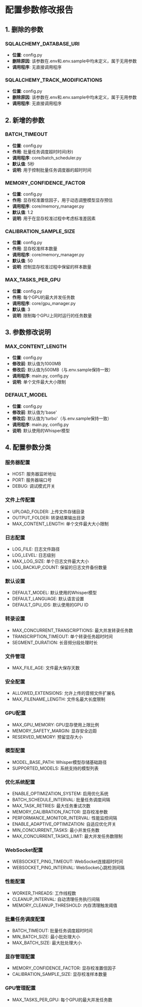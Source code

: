 # 配置参数修改报告

## 1. 删除的参数

### SQLALCHEMY_DATABASE_URI
- **位置**: config.py
- **删除原因**: 该参数在.env和.env.sample中均未定义，属于无用参数
- **调用程序**: 无直接调用程序

### SQLALCHEMY_TRACK_MODIFICATIONS
- **位置**: config.py
- **删除原因**: 该参数在.env和.env.sample中均未定义，属于无用参数
- **调用程序**: 无直接调用程序

## 2. 新增的参数

### BATCH_TIMEOUT
- **位置**: config.py
- **作用**: 批量任务调度超时时间(秒)
- **调用程序**: core/batch_scheduler.py
- **默认值**: 5秒
- **说明**: 用于控制批量任务调度器的超时时间

### MEMORY_CONFIDENCE_FACTOR
- **位置**: config.py
- **作用**: 显存校准置信因子，用于动态调整模型显存预估
- **调用程序**: core/memory_manager.py
- **默认值**: 1.2
- **说明**: 用于在显存校准过程中考虑标准差因素

### CALIBRATION_SAMPLE_SIZE
- **位置**: config.py
- **作用**: 显存校准样本数量
- **调用程序**: core/memory_manager.py
- **默认值**: 50
- **说明**: 控制显存校准过程中保留的样本数量

### MAX_TASKS_PER_GPU
- **位置**: config.py
- **作用**: 每个GPU的最大并发任务数
- **调用程序**: core/gpu_manager.py
- **默认值**: 3
- **说明**: 限制每个GPU上同时运行的任务数量

## 3. 参数修改说明

### MAX_CONTENT_LENGTH
- **位置**: config.py
- **修改前**: 默认值为1000MB
- **修改后**: 默认值为500MB（与.env.sample保持一致）
- **调用程序**: main.py, config.py
- **说明**: 单个文件最大大小限制

### DEFAULT_MODEL
- **位置**: config.py
- **修改前**: 默认值为'base'
- **修改后**: 默认值为'turbo'（与.env.sample保持一致）
- **调用程序**: main.py, config.py
- **说明**: 默认使用的Whisper模型

## 4. 配置参数分类

### 服务器配置
- HOST: 服务器监听地址
- PORT: 服务器端口号
- DEBUG: 调试模式开关

### 文件上传配置
- UPLOAD_FOLDER: 上传文件存储目录
- OUTPUT_FOLDER: 转录结果输出目录
- MAX_CONTENT_LENGTH: 单个文件最大大小限制

### 日志配置
- LOG_FILE: 日志文件路径
- LOG_LEVEL: 日志级别
- MAX_LOG_SIZE: 单个日志文件最大大小
- LOG_BACKUP_COUNT: 保留的日志文件备份数量

### 默认设置
- DEFAULT_MODEL: 默认使用的Whisper模型
- DEFAULT_LANGUAGE: 默认语言设置
- DEFAULT_GPU_IDS: 默认使用的GPU ID

### 转录设置
- MAX_CONCURRENT_TRANSCRIPTIONS: 最大并发转录任务数
- TRANSCRIPTION_TIMEOUT: 单个转录任务超时时间
- SEGMENT_DURATION: 长音频分段处理时长

### 文件管理
- MAX_FILE_AGE: 文件最大保存天数

### 安全配置
- ALLOWED_EXTENSIONS: 允许上传的音频文件扩展名
- MAX_FILENAME_LENGTH: 文件名最大长度限制

### GPU配置
- MAX_GPU_MEMORY: GPU显存使用上限比例
- MEMORY_SAFETY_MARGIN: 显存安全边距
- RESERVED_MEMORY: 预留显存大小

### 模型配置
- MODEL_BASE_PATH: Whisper模型存储基础路径
- SUPPORTED_MODELS: 系统支持的模型列表

### 优化系统配置
- ENABLE_OPTIMIZATION_SYSTEM: 启用优化系统
- BATCH_SCHEDULE_INTERVAL: 批量任务调度间隔
- MAX_TASK_RETRIES: 最大任务重试次数
- MEMORY_CALIBRATION_FACTOR: 显存校准参数
- PERFORMANCE_MONITOR_INTERVAL: 性能监控间隔
- ENABLE_ADAPTIVE_OPTIMIZATION: 自适应优化开关
- MIN_CONCURRENT_TASKS: 最小并发任务数
- MAX_CONCURRENT_TASKS_LIMIT: 最大并发任务数限制

### WebSocket配置
- WEBSOCKET_PING_TIMEOUT: WebSocket连接超时时间
- WEBSOCKET_PING_INTERVAL: WebSocket心跳检测间隔

### 性能配置
- WORKER_THREADS: 工作线程数
- CLEANUP_INTERVAL: 自动清理任务执行间隔
- MEMORY_CLEANUP_THRESHOLD: 内存清理触发阈值

### 批量任务调度配置
- BATCH_TIMEOUT: 批量任务调度超时时间
- MIN_BATCH_SIZE: 最小批处理大小
- MAX_BATCH_SIZE: 最大批处理大小

### 显存管理配置
- MEMORY_CONFIDENCE_FACTOR: 显存校准置信因子
- CALIBRATION_SAMPLE_SIZE: 显存校准样本数量

### GPU管理配置
- MAX_TASKS_PER_GPU: 每个GPU的最大并发任务数
